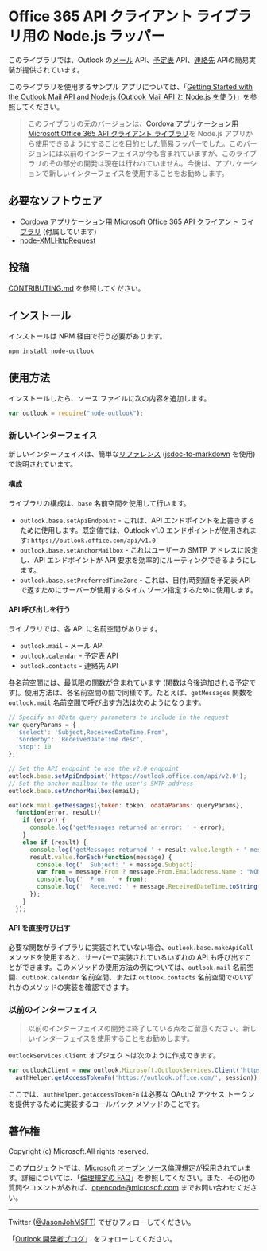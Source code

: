 # Office 365 API クライアント ライブラリ用の Node.js ラッパー

このライブラリでは、Outlook の[メール](https://msdn.microsoft.com/office/office365/APi/mail-rest-operations) API、[予定表](https://msdn.microsoft.com/office/office365/APi/calendar-rest-operations) API、[連絡先](https://msdn.microsoft.com/office/office365/APi/contacts-rest-operations) APIの簡易実装が提供されています。

このライブラリを使用するサンプル アプリについては、「[Getting Started with the Outlook Mail API and Node.js (Outlook Mail API と Node.js を使う)](https://github.com/jasonjoh/node-tutorial)」を参照してください。

> このライブラリの元のバージョンは、[Cordova アプリケーション用 Microsoft Office 365 API クライアント ライブラリ](https://www.nuget.org/packages/Microsoft.Office365.ClientLib.JS/)を Node.js アプリから使用できるようにすることを目的とした簡易ラッパーでした。このバージョンには以前のインターフェイスが今も含まれていますが、このライブラリのその部分の開発は現在は行われていません。今後は、アプリケーションで新しいインターフェイスを使用することをお勧めします。

## 必要なソフトウェア

- [Cordova アプリケーション用 Microsoft Office 365 API クライアント ライブラリ](https://www.nuget.org/packages/Microsoft.Office365.ClientLib.JS/) (付属しています)
- [node-XMLHttpRequest](https://github.com/driverdan/node-XMLHttpRequest)

## 投稿

[CONTRIBUTING.md](CONTRIBUTING.md) を参照してください。

## インストール

インストールは NPM 経由で行う必要があります。

```Shell
npm install node-outlook
```

## 使用方法

インストールしたら、ソース ファイルに次の内容を追加します。

```js
var outlook = require("node-outlook");
```

### 新しいインターフェイス

新しいインターフェイスは、簡単な[リファレンス](reference/node-outlook.md) ([jsdoc-to-markdown](https://github.com/jsdoc2md/jsdoc-to-markdown) を使用) で説明されています。

#### 構成

ライブラリの構成は、`base` 名前空間を使用して行います。

- `outlook.base.setApiEndpoint` \- これは、API エンドポイントを上書きするために使用します。既定値では、Outlook v1.0 エンドポイントが使用されます: `https://outlook.office.com/api/v1.0`
- `outlook.base.setAnchorMailbox` \- これはユーザーの SMTP アドレスに設定し、API エンドポイントが API 要求を効率的にルーティングできるようにします。
- `outlook.base.setPreferredTimeZone` \- これは、日付/時刻値を予定表 API で返すためにサーバーが使用するタイム ゾーン指定するために使用します。 

#### API 呼び出しを行う

ライブラリでは、各 API に名前空間があります。

- `outlook.mail` \- メール API
- `outlook.calendar` \- 予定表 API
- `outlook.contacts` \- 連絡先 API

各名前空間には、最低限の関数が含まれています (関数は今後追加される予定です)。使用方法は、各名前空間の間で同様です。たとえば、`getMessages` 関数を `outlook.mail` 名前空間で呼び出す方法は次のようになります。

```js
// Specify an OData query parameters to include in the request
var queryParams = {
  '$select': 'Subject,ReceivedDateTime,From',
  '$orderby': 'ReceivedDateTime desc',
  '$top': 10
};

// Set the API endpoint to use the v2.0 endpoint
outlook.base.setApiEndpoint('https://outlook.office.com/api/v2.0');
// Set the anchor mailbox to the user's SMTP address
outlook.base.setAnchorMailbox(email);

outlook.mail.getMessages({token: token, odataParams: queryParams},
  function(error, result){
    if (error) {
      console.log('getMessages returned an error: ' + error);
    }
    else if (result) {
      console.log('getMessages returned ' + result.value.length + ' messages.');
      result.value.forEach(function(message) {
        console.log('  Subject: ' + message.Subject);
        var from = message.From ? message.From.EmailAddress.Name : "NONE";
        console.log('  From: ' + from);
        console.log('  Received: ' + message.ReceivedDateTime.toString());
      });
    }
  });
```

#### API を直接呼び出す

必要な関数がライブラリに実装されていない場合、`outlook.base.makeApiCall` メソッドを使用すると、サーバーで実装されているいずれの API も呼び出すことができます。このメソッドの使用方法の例については、`outlook.mail` 名前空間、`outlook.calendar` 名前空間、または `outlook.contacts` 名前空間でのいずれかのメソッドの実装を確認できます。

### 以前のインターフェイス

> 以前のインターフェイスの開発は終了している点をご留意ください。新しいインターフェイスを使用することをお勧めします。

`OutlookServices.Client` オブジェクトは次のように作成できます。

```js
var outlookClient = new outlook.Microsoft.OutlookServices.Client('https://outlook.office.com/api/v2.0',
  authHelper.getAccessTokenFn('https://outlook.office.com/', session));
```

ここでは、`authHelper.getAccessTokenFn` は必要な OAuth2 アクセス トークンを提供するために実装するコールバック メソッドのことです。

## 著作権

Copyright (c) Microsoft.All rights reserved.

このプロジェクトでは、[Microsoft オープン ソース倫理規定](https://opensource.microsoft.com/codeofconduct/)が採用されています。詳細については、「[倫理規定の FAQ](https://opensource.microsoft.com/codeofconduct/faq/)」を参照してください。また、その他の質問やコメントがあれば、[opencode@microsoft.com](mailto:opencode@microsoft.com) までお問い合わせください。

----------
Twitter ([@JasonJohMSFT](https://twitter.com/JasonJohMSFT)) でぜひフォローしてください。

「[Outlook 開発者ブログ](https://blogs.msdn.microsoft.com/exchangedev/)」 をフォローしてください。